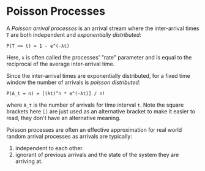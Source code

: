 # Poisson Processes

A _Poisson arrival processes_ is an arrival stream where the inter-arrival times `T` are both independent and _exponentially distributed_:

```
P(T <= t) = 1 - e^(-λt)
```

Here, `λ` is often called the processes' "rate" parameter and is equal to the reciprocal of the average inter-arrival time.

Since the inter-arrival times are exponentially distributed, for a fixed time window the number of arrivals is _poisson distributed_:

```
P(A_t = n) = [(λt)^n * e^(-λt)] / n!
```

where `A_t` is the number of arrivals for time interval `t`. Note the square brackets here `[]` are just used as an alternative bracket to make it easier to read, they don't have an alternative meaning.

Poisson processes are often an effective approximation for real world random arrival processes as arrivals are typically:

1. independent to each other.
2. ignorant of previous arrivals and the state of the system they are arriving at.
